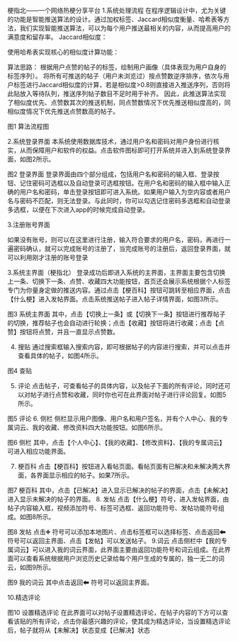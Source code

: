 梗指北——一个网络热梗分享平台
1.系统处理流程
在程序逻辑设计中，尤为关键的功能是智能推送算法的设计。通过加权标签、Jaccard相似度衡量、哈希表等方法，我们实现智能推送算法，可以为每个用户推送最相关的内容，从而提高用户的满意度和留存率。
Jaccard相似度：
 
使用哈希表实现核心的相似度计算功能：
 
算法思路：
根据用户点赞的帖子的标签，绘制用户画像（具体表现为用户自身的标签序列）。
将所有可推送的帖子（用户未浏览过）按点赞数逆序排序，依次与用户标签进行Jaccard相似度的计算，若是相似度>0.8则直接进入推送序列，否则将此贴放入等待队列，推送序列帖子数目不足时用于补齐。
因此，此推送算法实现了相似度优先、点赞数其次的推送机制，同点赞数情况下优先推送相似度高的，同相似度情况下优先推送点赞数高的帖子。
 
图1 算法流程图

2.系统登录界面
本系统使用数据库技术，通过用户名和密码对用户身份进行核实，从而保障用户和软件的权益。点击软件图标即可打开系统并进入到系统登录界面，如图2所示。
 
图2 登录界面
登录界面由四个部分组成，包括用户名和密码的输入框、登录按钮、记住密码可选框以及自动登录可选框按钮。在用户名和密码的输入框中输入正确的用户名和密码，单击登录按钮即可进入系统。如果用户输入为空内容或者用户名与密码不匹配，则无法登录。与此同时，你可以勾选记住密码多选框和自动登录多选框，以便在下次进入app的时候完成自动登录。

3.注册账号界面
 

如果没有账号，则可以在这里进行注册，输入符合要求的用户名，密码，再进行一遍密码确认，就可以完成账号的注册了，当完成账号的注册后，返回登录界面，就可以利用刚才注册的账号登录

3.系统主界面（梗指北）
登录成功后即进入系统的主界面，主界面主要包含切换上一条、切换下一条、点赞、收藏四大功能按钮，首页还会展示系统根据个人标签专门为你量身定做的推送内容。通过点击【梗百科】按钮可跳转至相应界面，点击【什么梗】进入发帖界面。点击系统推送帖子进入帖子详情界面，如图3所示。
 
图3 系统主界面
其中，点击【切换上一条】或【切换下一条】按钮进行推荐帖子的切换，推荐帖子也会自动进行轮换；点击【收藏】按钮将进行收藏；点击【点赞】按钮将点赞，并且一直显示点赞数。

4.	搜贴
通过搜索框输入搜索内容，即可根据帖子的内容进行搜索，并可以点击并查看具体的帖子，如图4所示。
 
图4 查贴

5.	评论
  点击帖子，可查看帖子的具体内容，以及帖子下面的所有评论，同时还可以对帖子进行点赞和收藏，同时你也可在此界面对帖子进行评论回复。如图5所示。

 
图5 评论
6.	侧栏
侧栏显示用户图像、用户名和用户签名，并有个人中心、我的专属词云、我的收藏、修改资料四大功能按钮。如图6所示。
 
图6 侧栏
其中，点击【个人中心】、【我的收藏】、【修改资料】、【我的专属词云】可进入相应功能界面。

7.	梗百科
  点击【梗百科】按钮进入看帖页面。看帖页面有已解决和未解决两大界面，各界面显示相应的帖子。如果7所示。
 
图7 梗百科
其中，点击【已解决】进入显示已解决的帖子的界面，点击【未解决】进入显示未解决的帖子的界面。
8.	发帖
点击【什么梗】符号，进入发帖界面，由帖子内容输入框，视频添加符号、标签可选框、返回功能符号、发帖功能符号组成。如图8所示。
 
图8 发帖
点击➕ 符号可以添加本地图片、点击标签框可以选择标签、点击返回⬅ 符号可以返回主界面、点击【发帖】可以发送帖子。
9.词云
  点击侧栏中【我的专属词云】可以进入我的词云界面，此界面主要由返回功能符号和词云组成。在此界面可以查看系统根据用户浏览历史记录给每个用户生成的专属的，独一无二的词云，如图9所示。

 
图9 我的词云
其中点击返回⬅ 符号可以返回主界面。

10.精选评论
 
图10 设置精选评论
在此界面可以对帖子设置精选评论，在帖子内容的下方可以查看该贴的所有评论，点击你最感兴趣的评论，使其成为精选评论，当设置精选评论后，帖子就将从【未解决】状态变成【已解决】状态




